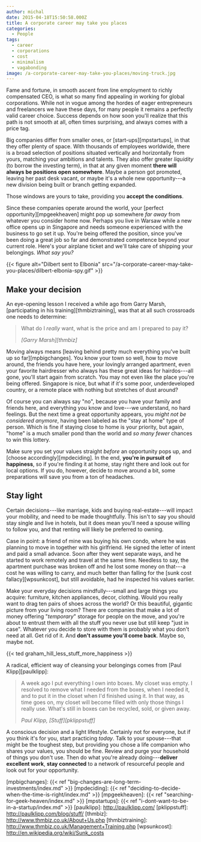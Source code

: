 ```yaml
---
author: michal
date: 2015-04-18T15:50:58.000Z
title: A corporate career may take you places
categories:
  - People
tags:
  - career
  - corporations
  - cost
  - minimalism
  - vagabonding
image: /a-corporate-career-may-take-you-places/moving-truck.jpg
---
```


Fame and fortune, in smooth ascent from line employment to richly compensated CEO, is what so many find appealing in working for global corporations. While not in vogue among the hordes of eager entrepreneurs and freelancers we have these days, for many people it remains a perfectly valid career choice. Success depends on how soon you'll realize that this path is not smooth at all, often times surprising, and always comes with a price tag.

<!--more-->

Big companies differ from smaller ones, or [start-ups][mpstartups], in that they offer plenty of space. With thousands of employees worldwide, there is a broad selection of positions situated vertically and horizontally from yours, matching your ambitions and talents. They also offer greater _liquidity_ (to borrow the investing term), in that at any given moment __there will always be positions open somewhere__. Maybe a person got promoted, leaving her past desk vacant, or maybe it's a whole new opportunity---a new division being built or branch getting expanded.

Those windows are yours to take, providing you __accept the conditions__.

Since these companies operate around the world, your [perfect opportunity][mpgeekheaven] might pop up somewhere _far away_ from whatever you consider home now. Perhaps you live in Warsaw while a new office opens up in Singapore and needs someone experienced with the business to go set it up. You're being offered the position, since you've been doing a great job so far and demonstrated competence beyond your current role. Here's your airplane ticket and we'll take care of shipping your belongings. _What say you?_

{{< figure alt="Dilbert sent to Elbonia" src="/a-corporate-career-may-take-you-places/dilbert-elbonia-spy.gif" >}}

## Make your decision

An eye-opening lesson I received a while ago from Garry Marsh, [participating in his training][thmbiztraining], was that at all such crossroads one needs to determine:

> What do I *really* want, what is the price and am I prepared to pay it?
>
> <cite>[Garry Marsh][thmbiz]</cite>

Moving always means [leaving behind pretty much everything you've built up so far][mpbigchanges]. You know your town so well, how to move around, the friends you have here, your lovingly arranged apartment, even your favorite hairdresser who always has these great ideas for hairdos---all gone, you'll start again from scratch. You may not even like the place you're being offered. Singapore is nice, but what if it's some poor, underdeveloped country, or a remote place with nothing but stretches of dust around?

Of course you can always say "no", because you have your family and friends here, and everything you know and love---we understand, no hard feelings. But the next time a great opportunity appears, you _might not be considered anymore_, having been labeled as the "stay at home" type of person. Which is fine if staying close to home is your priority, but again, "home" is a much smaller pond than the world and _so many fewer_ chances to win this lottery.

Make sure you set your values straight _before_ an opportunity pops up, and [choose accordingly][mpdeciding]. In the end, __you're in pursuit of happiness__, so if you're finding it at home, stay right there and look out for local options. If you do, however, decide to move around a bit, some preparations will save you from a ton of headaches.

## Stay light

Certain decisions---like marriage, kids and buying real-estate---will impact your mobility, and need to be made thoughtfully. This isn't to say you should stay single and live in hotels, but it does mean you'll need a spouse willing to follow you, and that renting will likely be preferred to owning.

Case in point: a friend of mine was buying his own condo, where he was planning to move in together with his girlfriend. He signed the letter of intent and paid a small advance. Soon after they went separate ways, and he started to work remotely and travel at the same time. Needless to say, the apartment purchase was broken off and he lost some money on that---a cost he was willing to carry, and much better than falling for the [sunk cost fallacy][wpsunkcost], but still avoidable, had he inspected his values earlier.

Make your everyday decisions mindfully---small and large things you acquire: furniture, kitchen appliances, decor, clothing. Would you really want to drag ten pairs of shoes across the world? Or this beautiful, gigantic picture from your living room? There are companies that make a lot of money offering "_temporary_" storage for people on the move, and you're about to entrust them with all the stuff you never use but still keep "just in case". Whatever you decide to store with them is probably what you don't need at all. Get rid of it. And __don't assume you'll come back__. Maybe so, maybe not.

{{< ted graham_hill_less_stuff_more_happiness >}}

A radical, efficient way of cleansing your belongings comes from [Paul Klipp][paulklipp]:

> A week ago I put everything I own into boxes. My closet was empty. I resolved to remove what I needed from the boxes, when I needed it, and to put it in the closet when I'd finished using it. In that way, as time goes on, my closet will become filled with only those things I really use. What's still in boxes can be recycled, sold, or given away.
>
> <cite>Paul Klipp, [Stuff][pklippstuff]</cite>

A conscious decision and a light lifestyle. Certainly not for everyone, but if you think it's for you, start practicing _today_. Talk to your spouse---that might be the toughest step, but providing you chose a life companion who shares your values, you should be fine. Review and purge your household of things you don't use. Then do what you're already doing---__deliver excellent work__, __stay connected__ to a network of resourceful people and look out for your opportunity.

[mpbigchanges]: {{< ref "big-changes-are-long-term-investments/index.md" >}}
[mpdeciding]: {{< ref "deciding-to-decide-when-the-time-is-right/index.md" >}}
[mpgeekheaven]: {{< ref "searching-for-geek-heaven/index.md" >}}
[mpstartups]: {{< ref "i-dont-want-to-be-in-a-startup/index.md" >}}
[paulklipp]: http://paulklipp.com/
[pklippstuff]: http://paulklipp.com/blog/stuff/
[thmbiz]: http://www.thmbiz.co.uk/About+Us.php
[thmbiztraining]: http://www.thmbiz.co.uk/Management+Training.php
[wpsunkcost]: http://en.wikipedia.org/wiki/Sunk_costs
